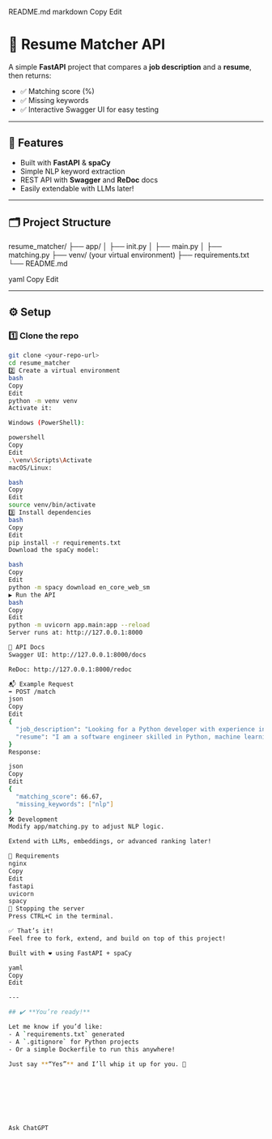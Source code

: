 README.md
markdown
Copy
Edit
# 📄 Resume Matcher API

A simple **FastAPI** project that compares a **job description** and a **resume**, then returns:
- ✅ Matching score (%)
- ✅ Missing keywords
- ✅ Interactive Swagger UI for easy testing

---

## 🚀 **Features**

- Built with **FastAPI** & **spaCy**
- Simple NLP keyword extraction
- REST API with **Swagger** and **ReDoc** docs
- Easily extendable with LLMs later!

---

## 🗂️ **Project Structure**

resume_matcher/
├── app/
│ ├── init.py
│ ├── main.py
│ ├── matching.py
├── venv/ (your virtual environment)
├── requirements.txt
└── README.md

yaml
Copy
Edit

---

## ⚙️ **Setup**

### 1️⃣ Clone the repo

```bash
git clone <your-repo-url>
cd resume_matcher
2️⃣ Create a virtual environment
bash
Copy
Edit
python -m venv venv
Activate it:

Windows (PowerShell):

powershell
Copy
Edit
.\venv\Scripts\Activate
macOS/Linux:

bash
Copy
Edit
source venv/bin/activate
3️⃣ Install dependencies
bash
Copy
Edit
pip install -r requirements.txt
Download the spaCy model:

bash
Copy
Edit
python -m spacy download en_core_web_sm
▶️ Run the API
bash
Copy
Edit
python -m uvicorn app.main:app --reload
Server runs at: http://127.0.0.1:8000

📌 API Docs
Swagger UI: http://127.0.0.1:8000/docs

ReDoc: http://127.0.0.1:8000/redoc

📬 Example Request
➡️ POST /match
json
Copy
Edit
{
  "job_description": "Looking for a Python developer with experience in NLP and FastAPI.",
  "resume": "I am a software engineer skilled in Python, machine learning, and FastAPI development."
}
Response:

json
Copy
Edit
{
  "matching_score": 66.67,
  "missing_keywords": ["nlp"]
}
🛠️ Development
Modify app/matching.py to adjust NLP logic.

Extend with LLMs, embeddings, or advanced ranking later!

📝 Requirements
nginx
Copy
Edit
fastapi
uvicorn
spacy
🏁 Stopping the server
Press CTRL+C in the terminal.

✅ That’s it!
Feel free to fork, extend, and build on top of this project!

Built with ❤️ using FastAPI + spaCy

yaml
Copy
Edit

---

## ✔️ **You’re ready!**

Let me know if you’d like:
- A `requirements.txt` generated
- A `.gitignore` for Python projects
- Or a simple Dockerfile to run this anywhere!

Just say **“Yes”** and I’ll whip it up for you. 🚀








Ask ChatGPT
